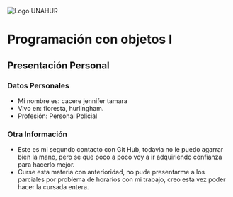 ![Logo UNAHUR](./UNAHUR.png)

# Programación con objetos I
## Presentación Personal

### Datos Personales
- Mi nombre es: cacere jennifer tamara 
- Vivo en: floresta, hurlingham. 
- Profesión: Personal Policial 

### Otra Información
- Este es mi segundo contacto con Git Hub, todavia no le puedo agarrar bien la mano, pero se que poco a poco voy a ir adquiriendo confianza para hacerlo mejor.
- Curse esta materia con anterioridad, no pude presentarme a los parciales por problema de horarios con mi trabajo, creo esta vez poder hacer la cursada entera. 
